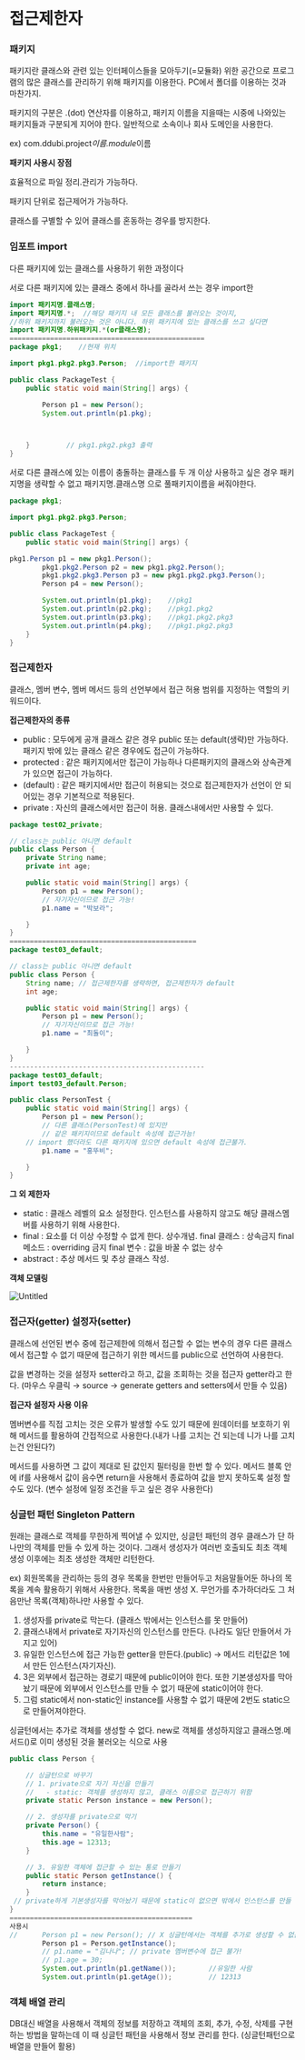 # 접근제한자

### 패키지

패키지란 클래스와 관련 있는 인터페이스들을 모아두기(=모듈화) 위한 공간으로 프로그램의 많은 클래스를 관리하기 위해 패키지를 이용한다. PC에서 폴더를 이용하는 것과 마찬가지.

패키지의 구분은 .(dot) 연산자를 이용하고, 패키지 이름을 지을때는 시중에 나와있는 패키지들과 구분되게 지어야 한다. 일반적으로 소속이나 회사 도메인을 사용한다.

ex) com.ddubi.project*이름.module*이름

**패키지 사용시 장점**

효율적으로 파일 정리.관리가 가능하다.

패키지 단위로 접근제어가 가능하다.

클래스를 구별할 수 있어 클래스를 혼동하는 경우를 방지한다.

### 임포트 import

다른 패키지에 있는 클래스를 사용하기 위한 과정이다

서로 다른 패키지에 있는 클래스 중에서 하나를 골라서 쓰는 경우 import한

```java
import 패키지명.클래스명;
import 패키지명.*;  //해당 패키지 내 모든 클래스를 불러오는 것이지,
//하위 패키지까지 불러오는 것은 아니다. 하위 패키지에 있는 클래스를 쓰고 싶다면
import 패키지명.하위패키지.*(or클래스명);
================================================
package pkg1;    //현재 위치

import pkg1.pkg2.pkg3.Person;  //import한 패키지

public class PackageTest {
	public static void main(String[] args) {

		Person p1 = new Person();
		System.out.println(p1.pkg);



	}         // pkg1.pkg2.pkg3 출력
}
```

서로 다른 클래스에 있는 이름이 충돌하는 클래스를 두 개 이상 사용하고 싶은 경우 패키지명을 생략할 수 없고 패키지명.클래스명 으로 풀패키지이름을 써줘야한다.

```java
package pkg1;

import pkg1.pkg2.pkg3.Person;

public class PackageTest {
	public static void main(String[] args) {

pkg1.Person p1 = new pkg1.Person();
		pkg1.pkg2.Person p2 = new pkg1.pkg2.Person();
		pkg1.pkg2.pkg3.Person p3 = new pkg1.pkg2.pkg3.Person();
		Person p4 = new Person();

		System.out.println(p1.pkg);    //pkg1
		System.out.println(p2.pkg);    //pkg1.pkg2
		System.out.println(p3.pkg);    //pkg1.pkg2.pkg3
		System.out.println(p4.pkg);    //pkg1.pkg2.pkg3
	}
}
```

### 접근제한자

클래스, 멤버 변수, 멤버 메서드 등의 선언부에서 접근 허용 범위를 지정하는 역할의 키워드이다.

**접근제한자의 종류**

- public : 모두에게 공개
  클래스 같은 경우 public 또는 default(생략)만 가능하다. 패키지 밖에 있는 클래스 같은 경우에도 접근이 가능하다.
- protected : 같은 패키지에서만 접근이 가능하나 다른패키지의 클래스와 상속관계가 있으면 접근이 가능하다.
- (default) : 같은 패키지에서만 접근이 허용되는 것으로 접근제한자가 선언이 안 되어있는 경우 기본적으로 적용된다.
- private : 자신의 클래스에서만 접근이 허용. 클래스내에서만 사용할 수 있다.

```java
package test02_private;

// class는 public 아니면 default
public class Person {
	private String name;
	private int age;

	public static void main(String[] args) {
		Person p1 = new Person();
		// 자기자신이므로 접근 가능!
		p1.name = "박보라";

	}
}
==============================================
package test03_default;

// class는 public 아니면 default
public class Person {
	String name; // 접근제한자를 생략하면, 접근제한자가 default
	int age;

	public static void main(String[] args) {
		Person p1 = new Person();
		// 자기자신이므로 접근 가능!
		p1.name = "최돌이";

	}
}
------------------------------------------------
package test03_default;
import test03_default.Person;

public class PersonTest {
	public static void main(String[] args) {
		Person p1 = new Person();
		// 다른 클래스(PersonTest)에 있지만
		// 같은 패키지이므로 default 속성에 접근가능!
    // import 했더라도 다른 패키지에 있으면 default 속성에 접근불가.
		p1.name = "홍뚜비";

	}
}
```

**그 외 제한자**

- static : 클래스 레벨의 요소 설정한다. 인스턴스를 사용하지 않고도 해당 클래스멤버를 사용하기 위해 사용한다.
- final : 요소를 더 이상 수정할 수 없게 한다. 상수개념.
  final 클래스 : 상속금지
  final 메소드 : overriding 금지
  final 변수 : 값을 바꿀 수 없는 상수
- abstract : 추상 메서드 및 추상 클래스 작성.

**객체 모델링**

![Untitled](https://s3-us-west-2.amazonaws.com/secure.notion-static.com/bd54b5e5-402d-44ee-9c09-7aac34629cf5/Untitled.png)

### 접근자(getter) 설정자(setter)

클래스에 선언된 변수 중에 접근제한에 의해서 접근할 수 없는 변수의 경우 다른 클래스에서 접근할 수 없기 때문에 접근하기 위한 메서드를 public으로 선언하여 사용한다.

값을 변경하는 것을 설정자 setter라고 하고, 값을 조회하는 것을 접근자 getter라고 한다.
(마우스 우클릭 → source → generate getters and setters에서 만들 수 있음)

**접근자 설정자 사용 이유**

멤버변수를 직접 고치는 것은 오류가 발생할 수도 있기 때문에 원데이터를 보호하기 위해 메서드를 활용하여 간접적으로 사용한다.(내가 나를 고치는 건 되는데 니가 나를 고치는건 안된다?)

메서드를 사용하면 그 값이 제대로 된 값인지 필터링을 한번 할 수 있다. 메서드 블록 안에 if를 사용해서 값이 음수면 return을 사용해서 종료하여 값을 받지 못하도록 설정 할 수도 있다. (변수 설정에 일정 조건을 두고 싶은 경우 사용한다)

### 싱글턴 패턴 Singleton Pattern

원래는 클래스로 객체를 무한하게 찍어낼 수 있지만, 싱글턴 패턴의 경우 클래스가 단 하나만의 객체를 만들 수 있게 하는 것이다. 그래서 생성자가 여러번 호출되도 최초 객체 생성 이후에는 최초 생성한 객체만 리턴한다.

ex) 회원목록을 관리하는 등의 경우 목록을 한번만 만들어두고 처음말들어둔 하나의 목록을 계속 활용하기 위해서 사용한다. 목록을 매번 생성 X. 무언가를 추가하더라도 그 처음만난 목록(객체)하나만 사용할 수 있다.

1. 생성자를 private로 막는다. (클래스 밖에서는 인스턴스를 못 만들어)
2. 클래스내에서 private로 자기자신의 인스턴스를 만든다. (나라도 일단 만들어서 가지고 있어)
3. 유일한 인스턴스에 접근 가능한 getter을 만든다.(public) → 메서드 리턴값은 1에서 만든 인스턴스(자기자신).
4. 3은 외부에서 접근하는 경로기 때문에 public이어야 한다. 또한 기본생성자를 막아놨기 때문에 외부에서 인스턴스를 만들 수 없기 때문에 static이어야 한다.
5. 그럼 static에서 non-static인 instance를 사용할 수 없기 때문에 2번도 static으로 만들어져야한다.

싱글턴에서는 추가로 객체를 생성할 수 없다. new로 객체를 생성하지않고 클래스명.메서드()로 이미 생성된 것을 불러오는 식으로 사용

```java
public class Person {

	// 싱글턴으로 바꾸기
	// 1. private으로 자기 자신을 만들기
	//   - static: 객체를 생성하지 않고, 클래스 이름으로 접근하기 위함
	private static Person instance = new Person();

	// 2. 생성자를 private으로 막기
	private Person() {
		this.name = "유일한사람";
		this.age = 12313;
	}

	// 3. 유일한 객체에 접근할 수 있는 통로 만들기
	public static Person getInstance() {
		return instance;
	}
 // private하게 기본생성자를 막아놨기 때문에 static이 없으면 밖에서 인스턴스를 만들 수 없다.
}
=============================================
사용시
//		Person p1 = new Person(); // X 싱글턴에서는 객체를 추가로 생성할 수 없음
		Person p1 = Person.getInstance();
		// p1.name = "김나나"; // private 멤버변수에 접근 불가!
		// p1.age = 30;
		System.out.println(p1.getName());        //유일한 사람
		System.out.println(p1.getAge());         // 12313
```

### 객체 배열 관리

DB대신 배열을 사용해서 객체의 정보를 저장하고 객체의 조회, 추가, 수정, 삭제를 구현하는 방법을 말하는데 이 때 싱글턴 패턴을 사용해서 정보 관리를 한다. (싱글턴패턴으로 배열을 만들어 활용)
